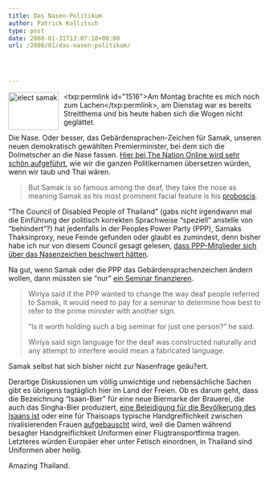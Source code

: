 ```yaml
---
title: Das Nasen-Politikum
author: Patrick Kollitsch
type: post
date: 2008-01-31T13:07:18+00:00
url: /2008/01/das-nasen-politikum/




---
```

[<img src="//farm3.static.flickr.com/2362/2226301566_e0dc5d1e53_t.jpg" style="width:100px;height:75px;margin-right:10px;float:left;" alt="elect samak" />][1]<txp:permlink id="1516">Am Montag brachte es mich noch zum Lachen</txp:permlink>, am Dienstag war es bereits Streitthema und bis heute haben sich die Wogen nicht geglättet. 

Die Nase. Oder besser, das Gebärdensprachen-Zeichen für Samak, unseren neuen demokratisch gewählten Premierminister, bei dem sich die Dolmetscher an die Nase fassen. [Hier bei The Nation Online wird sehr schön aufgeführt][2], wie wir die ganzen Politikernamen übersetzen würden, wenn wir taub und Thai wären. 

> But Samak is so famous among the deaf, they take the nose as meaning Samak as his most prominent facial feature is his [proboscis][3].

&#8220;The Council of Disabled People of Thailand&#8221; (gabs nicht irgendwann mal die Einführung der politisch korrekten Sprachweise &#8220;speziell&#8221; anstelle von &#8220;behindert&#8221;?) hat jedenfalls in der Peoples Power Party (<span class="caps">PPP</span>), Samaks Thaksinproxy, neue Feinde gefunden oder glaubt es zumindest, denn bisher habe ich nur von diesem Council gesagt gelesen, [dass <span class="caps">PPP</span>-Mitglieder sich über das Nasenzeichen beschwert hätten][4].

Na gut, wenn Samak oder die <span class="caps">PPP</span> das Gebärdensprachenzeichen ändern wollen, dann müssten sie &#8220;nur&#8221; [ein Seminar finanzieren][5].

> Wiriya said if the <span class="caps">PPP</span> wanted to change the way deaf people referred to Samak, it would need to pay for a seminar to determine how best to refer to the prime minister with another sign.
> 
> &#8220;Is it worth holding such a big seminar for just one person?&#8221; he said.
> 
> Wiriya said sign language for the deaf was constructed naturally and any attempt to interfere would mean a fabricated language. 

Samak selbst hat sich bisher nicht zur Nasenfrage geäu?ert.

Derartige Diskussionen um völlig unwichtige und nebensächliche Sachen gibt es übrigens tagtäglich hier im Land der Freien. Ob es darum geht, dass die Bezeichnung &#8220;Isaan-Bier&#8221; für eine neue Biermarke der Brauerei, die auch das Singha-Bier produziert, [eine Beleidigung für die Bevölkerung des Isaans ist][6] oder eine für Thaisoaps typische Handgreiflichkeit zwischen rivalisierenden Frauen [aufgebauscht][7] wird, weil die Damen während besagter Handgreiflichkeit Uniformen einer Flugtransportfirma tragen. Letzteres würden Europäer eher unter Fetisch einordnen, in Thailand sind Uniformen aber heilig.

Amazing Thailand.

 [1]: http://www.flickr.com/photos/schreibblogade/2226301566/ "elect samak by Patrick Kollitsch, on Flickr"
 [2]: http://www.nationmultimedia.com/2008/01/29/headlines/headlines_30063752.php
 [3]: http://de.wikipedia.org/wiki/Proboscis
 [4]: http://www.nationmultimedia.com/breakingnews/read.php?newsid=30063930
 [5]: http://www.nationmultimedia.com/2008/01/31/headlines/headlines_30063957.php
 [6]: http://www.bangkokpost.com/breaking_news/breakingnews.php?id=125556
 [7]: http://news.bbc.co.uk/2/hi/asia-pacific/7202815.stm